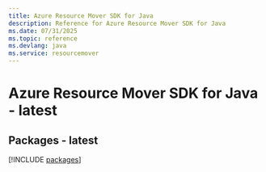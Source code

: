 ```yaml
---
title: Azure Resource Mover SDK for Java
description: Reference for Azure Resource Mover SDK for Java
ms.date: 07/31/2025
ms.topic: reference
ms.devlang: java
ms.service: resourcemover
---
```

# Azure Resource Mover SDK for Java - latest
## Packages - latest
[!INCLUDE [packages](resource-mover-index.md)]